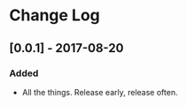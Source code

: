 # Change Log

## [0.0.1] - 2017-08-20
 
### Added
 
- All the things. Release early, release often.
